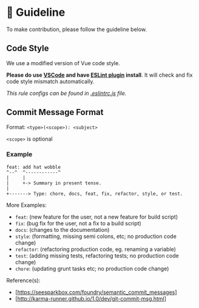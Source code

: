 # 📐 Guideline

To make contribution, please follow the guideline below.

## Code Style

We use a modified version of Vue code style.

**Please do use [VSCode] and have [ESLint plugin] install**.
It will check and fix code style mismatch automatically.

*This rule configs can be found in [.eslintrc.js][eslintrc] file.*

## Commit Message Format

Format: `<type>(<scope>): <subject>`

`<scope>` is optional

### Example

```
feat: add hat wobble
^--^  ^------------^
|     |
|     +-> Summary in present tense.
|
+-------> Type: chore, docs, feat, fix, refactor, style, or test.
```

More Examples:

- `feat`: (new feature for the user, not a new feature for build script)
- `fix`: (bug fix for the user, not a fix to a build script)
- `docs`: (changes to the documentation)
- `style`: (formatting, missing semi colons, etc; no production code change)
- `refactor`: (refactoring production code, eg. renaming a variable)
- `test`: (adding missing tests, refactoring tests; no production code change)
- `chore`: (updating grunt tasks etc; no production code change)

Reference(s):

- [https://seesparkbox.com/foundry/semantic_commit_messages]
- [http://karma-runner.github.io/1.0/dev/git-commit-msg.html]

[VSCode]: https://code.visualstudio.com/
[ESLint plugin]: https://marketplace.visualstudio.com/items?itemName=dbaeumer.vscode-eslint
[eslintrc]: https://github.com/breadsplit/breadsplit/blob/master/.eslintrc.js
